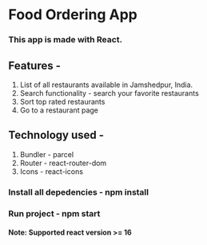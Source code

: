 # Food Ordering App

### This app is made with React.

## Features -

1. List of all restaurants available in Jamshedpur, India.
2. Search functionality - search your favorite restaurants
3. Sort top rated restaurants
4. Go to a restaurant page

## Technology used -

1. Bundler - parcel
2. Router - react-router-dom
3. Icons - react-icons

### Install all depedencies - npm install

### Run project - npm start

#### Note: Supported react version >= 16
